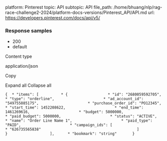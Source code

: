 platform: Pinterest
topic: API
subtopic: API
file_path: /home/bhuang/nlp/rag-race-challenge2-2024/platform-docs-versions/Pinterest_API/API.md
url: https://developers.pinterest.com/docs/api/v5/

### Response samples

* 200
* default

Content type

application/json

Copy

Expand all Collapse all

`{  * "items": [          * {                  * "id": "2680059592705",                      * "type": "orderline",                      * "ad_account_id": "549755885175",                      * "purchase_order_id": "PO12345",                      * "start_time": 1452208622,                      * "end_time": 1461269616,                      * "budget": 5000000,                      * "paid_budget": 5000000,                      * "status": "ACTIVE",                      * "name": "Order Line Name 1",                      * "paid_type": "PAID",                      * "campaign_ids": [                          * "626735565838"                                           ]                               }                   ],      * "bookmark": "string"       }`